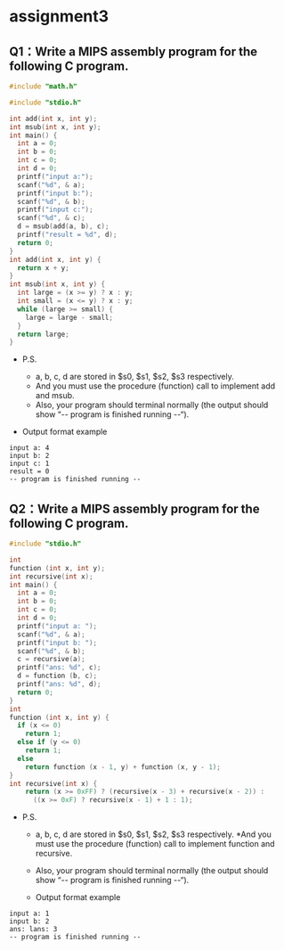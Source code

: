 # assignment3
## Q1：Write a MIPS assembly program for the following C program. 
```C
#include "math.h"

#include "stdio.h"

int add(int x, int y);
int msub(int x, int y);
int main() {
  int a = 0;
  int b = 0;
  int c = 0;
  int d = 0;
  printf("input a:");
  scanf("%d", & a);
  printf("input b:");
  scanf("%d", & b);
  printf("input c:");
  scanf("%d", & c);
  d = msub(add(a, b), c);
  printf("result = %d", d);
  return 0;
}
int add(int x, int y) {
  return x + y;
}
int msub(int x, int y) {
  int large = (x >= y) ? x : y;
  int small = (x <= y) ? x : y;
  while (large >= small) {
    large = large - small;
  }
  return large;
}
```
* P.S. 
  * a, b, c, d are stored in $s0, $s1, $s2, $s3 respectively.
  * And you must use the procedure (function) call to implement add and msub.
  * Also, your program should terminal normally (the output should show “-- program is
  finished running --“).
  
* Output format example
```
input a: 4
input b: 2
input c: 1
result = 0
-- program is finished running --
```

## Q2：Write a MIPS assembly program for the following C program.
```C
#include "stdio.h"

int
function (int x, int y);
int recursive(int x);
int main() {
  int a = 0;
  int b = 0;
  int c = 0;
  int d = 0;
  printf("input a: ");
  scanf("%d", & a);
  printf("input b: ");
  scanf("%d", & b);
  c = recursive(a);
  printf("ans: %d", c);
  d = function (b, c);
  printf("ans: %d", d);
  return 0;
}
int
function (int x, int y) {
  if (x <= 0)
    return 1;
  else if (y <= 0)
    return 1;
  else
    return function (x - 1, y) + function (x, y - 1);
}
int recursive(int x) {
    return (x >= 0xFF) ? (recursive(x - 3) + recursive(x - 2)) :
      ((x >= 0xF) ? recursive(x - 1) + 1 : 1);
```
* P.S. 
  * a, b, c, d are stored in $s0, $s1, $s2, $s3 respectively.
  *And you must use the procedure (function) call to implement function and
  recursive.
  * Also, your program should terminal normally (the output should show “-- program is
  finished running --“).
  
  * Output format example
```
input a: 1
input b: 2
ans: lans: 3
-- program is finished running --
```
